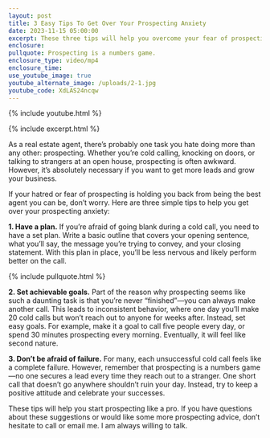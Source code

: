 ```yaml
---
layout: post
title: 3 Easy Tips To Get Over Your Prospecting Anxiety
date: 2023-11-15 05:00:00
excerpt: These three tips will help you overcome your fear of prospecting.
enclosure:
pullquote: Prospecting is a numbers game.
enclosure_type: video/mp4
enclosure_time:
use_youtube_image: true
youtube_alternate_image: /uploads/2-1.jpg
youtube_code: XdLAS24ncqw
---
```

{% include youtube.html %}

{% include excerpt.html %}

As a real estate agent, there’s probably one task you hate doing more than any other: prospecting. Whether you’re cold calling, knocking on doors, or talking to strangers at an open house, prospecting is often awkward. However, it’s absolutely necessary if you want to get more leads and grow your business.&nbsp;

If your hatred or fear of prospecting is holding you back from being the best agent you can be, don’t worry. Here are three simple tips to help you get over your prospecting anxiety:

**1\. Have a plan.** If you’re afraid of going blank during a cold call, you need to have a set plan. Write a basic outline that covers your opening sentence, what you’ll say, the message you’re trying to convey, and your closing statement. With this plan in place, you’ll be less nervous and likely perform better on the call.

{% include pullquote.html %}

**2\. Set achievable goals.** Part of the reason why prospecting seems like such a daunting task is that you’re never “finished”—you can always make another call. This leads to inconsistent behavior, where one day you’ll make 20 cold calls but won’t reach out to anyone for weeks after. Instead, set easy goals. For example, make it a goal to call five people every day, or spend 30 minutes prospecting every morning. Eventually, it will feel like second nature.&nbsp;

**3\. Don’t be afraid of failure.** For many, each unsuccessful cold call feels like a complete failure. However, remember that prospecting is a numbers game—no one secures a lead every time they reach out to a stranger. One short call that doesn’t go anywhere shouldn’t ruin your day. Instead, try to keep a positive attitude and celebrate your successes.&nbsp;

These tips will help you start prospecting like a pro. If you have questions about these suggestions or would like some more prospecting advice, don’t hesitate to call or email me. I am always willing to talk.